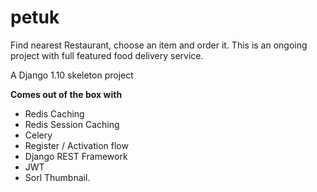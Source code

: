 # petuk
Find nearest Restaurant, choose an item and order it. This is an ongoing project with full featured food delivery service.

A Django 1.10 skeleton project

**Comes out of the box with**

* Redis Caching
* Redis Session Caching
* Celery
* Register / Activation flow
* Django REST Framework
* JWT
* Sorl Thumbnail.

